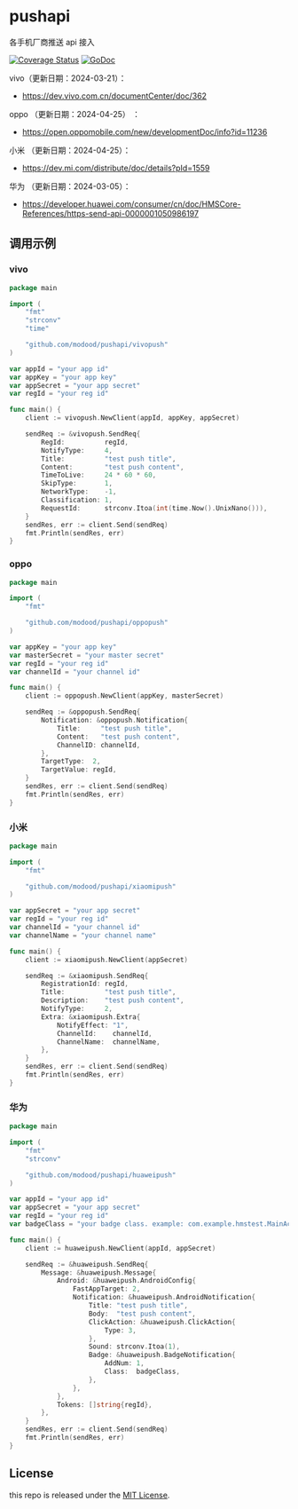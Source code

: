 # pushapi

各手机厂商推送 api 接入

[![Coverage Status](https://coveralls.io/repos/github/modood/pushapi/badge.svg?branch=master)](https://coveralls.io/github/modood/pushapi?branch=master)
[![GoDoc](https://pkg.go.dev/badge/github.com/modood/pushapi)](https://pkg.go.dev/github.com/modood/pushapi)


vivo（更新日期：2024-03-21）：

*   <https://dev.vivo.com.cn/documentCenter/doc/362>

oppo （更新日期：2024-04-25） ：

*   <https://open.oppomobile.com/new/developmentDoc/info?id=11236>

小米 （更新日期：2024-04-25）：

*   <https://dev.mi.com/distribute/doc/details?pId=1559>

华为 （更新日期：2024-03-05）：

*   <https://developer.huawei.com/consumer/cn/doc/HMSCore-References/https-send-api-0000001050986197>

## 调用示例

### vivo

```go
package main

import (
	"fmt"
	"strconv"
	"time"

	"github.com/modood/pushapi/vivopush"
)

var appId = "your app id"
var appKey = "your app key"
var appSecret = "your app secret"
var regId = "your reg id"

func main() {
	client := vivopush.NewClient(appId, appKey, appSecret)

	sendReq := &vivopush.SendReq{
		RegId:          regId,
		NotifyType:     4,
		Title:          "test push title",
		Content:        "test push content",
		TimeToLive:     24 * 60 * 60,
		SkipType:       1,
		NetworkType:    -1,
		Classification: 1,
		RequestId:      strconv.Itoa(int(time.Now().UnixNano())),
	}
	sendRes, err := client.Send(sendReq)
	fmt.Println(sendRes, err)
}
```

### oppo

```go
package main

import (
	"fmt"

	"github.com/modood/pushapi/oppopush"
)

var appKey = "your app key"
var masterSecret = "your master secret"
var regId = "your reg id"
var channelId = "your channel id"

func main() {
	client := oppopush.NewClient(appKey, masterSecret)

	sendReq := &oppopush.SendReq{
		Notification: &oppopush.Notification{
			Title:     "test push title",
			Content:   "test push content",
			ChannelID: channelId,
		},
		TargetType:  2,
		TargetValue: regId,
	}
	sendRes, err := client.Send(sendReq)
	fmt.Println(sendRes, err)
}
```

### 小米

```go
package main

import (
	"fmt"

	"github.com/modood/pushapi/xiaomipush"
)

var appSecret = "your app secret"
var regId = "your reg id"
var channelId = "your channel id"
var channelName = "your channel name"

func main() {
	client := xiaomipush.NewClient(appSecret)

	sendReq := &xiaomipush.SendReq{
		RegistrationId: regId,
		Title:          "test push title",
		Description:    "test push content",
		NotifyType:     2,
		Extra: &xiaomipush.Extra{
			NotifyEffect: "1",
			ChannelId:    channelId,
			ChannelName:  channelName,
		},
	}
	sendRes, err := client.Send(sendReq)
	fmt.Println(sendRes, err)
}
```

### 华为

```go
package main

import (
	"fmt"
	"strconv"

	"github.com/modood/pushapi/huaweipush"
)

var appId = "your app id"
var appSecret = "your app secret"
var regId = "your reg id"
var badgeClass = "your badge class. example: com.example.hmstest.MainActivity"

func main() {
	client := huaweipush.NewClient(appId, appSecret)

	sendReq := &huaweipush.SendReq{
		Message: &huaweipush.Message{
			Android: &huaweipush.AndroidConfig{
				FastAppTarget: 2,
				Notification: &huaweipush.AndroidNotification{
					Title: "test push title",
					Body:  "test push content",
					ClickAction: &huaweipush.ClickAction{
						Type: 3,
					},
					Sound: strconv.Itoa(1),
					Badge: &huaweipush.BadgeNotification{
						AddNum: 1,
						Class:  badgeClass,
					},
				},
			},
			Tokens: []string{regId},
		},
	}
	sendRes, err := client.Send(sendReq)
	fmt.Println(sendRes, err)
}
```

## License

this repo is released under the [MIT License](https://github.com/modood/pushapi/blob/master/LICENSE).

